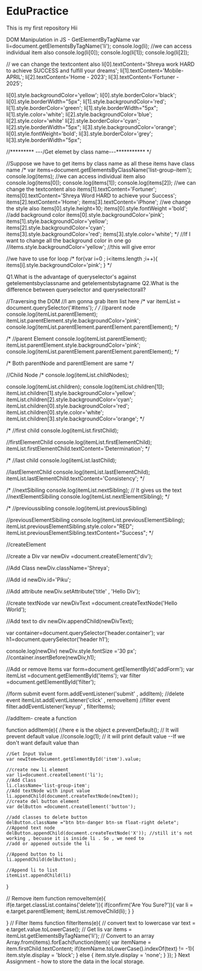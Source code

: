 # EduPractice
This is my first repository
Hii

DOM Manipulation in JS - GetElementByTagName 
var li=document.getElementsByTagName('li');
console.log(li);
//we can access individual item also
console.log(li[0]);
console.log(li[1]);
console.log(li[2]);

// we can change the textcontent also
li[0].textContent='Shreya work HARD to achieve SUCCESS and fulfill your dreams';
li[1].textContent='Mobile-APRIL';
li[2].textContent='Home - 2023';
li[3].textContent='Fortuner - 2025';


li[0].style.backgroundColor='yellow';
li[0].style.borderColor='black';
li[0].style.borderWidth="5px";
li[1].style.backgroundColor='red';
li[1].style.borderColor='green';
li[1].style.borderWidth="5px";
li[1].style.color='white';
li[2].style.backgroundColor='blue';
li[2].style.color='white'
li[2].style.borderColor='cyan';
li[2].style.borderWidth="5px";
li[3].style.backgroundColor='orange';
li[0].style.fontWeight='bold';
li[3].style.borderColor='grey';
li[3].style.borderWidth="5px";


//********* ---/Get elemet by class name---*********** */

//Suppose we have to get items by class name as all these items have class name
  /*   var items=document.getElementsByClassName('list-group-item');
    console.log(items);
    //we can access individual item also
    console.log(items[0]);
    console.log(items[1]);
    console.log(items[2]);
    //we can change the textcontent also
    items[1].textContent='Fortuner';
    items[0].textContent='Shreya Word HARD to achieve your Success';
    items[2].textContent='Home';
    items[3].textContent='iPhone';
    //we change the style also
    items[0].style.height=10;
    items[0].style.fontWeight ='bold';
    //add background color
    items[0].style.backgroundColor='pink';
    items[1].style.backgroundColor='yellow';
    items[2].style.backgroundColor='cyan';
    items[3].style.backgroundColor='red';
    items[3].style.color='white';
 */
//If I want to change all the background color in one go 
//items.style.backgroundColor='yellow';  //this will give error


//we have to use for loop
/* for(var i=0 ; i<items.length ;i++){
    items[i].style.backgroundColor='pink';
} */

Q1.What is the advantage of queryselector's against getelementsbyclassname and getelementsbytagname
Q2.What is the difference between queryselector and queryselectorall?

//Traversing the DOM
//I am gonna grab Item list here
/* var itemList = document.querySelector('#items'); */
/* //parent node
console.log(itemList.parentElement);
itemList.parentElement.style.backgroundColor='pink';
console.log(itemList.parentElement.parentElement.parentElement); */

/* //parent Element
console.log(itemList.parentElement);
itemList.parentElement.style.backgroundColor='pink';
console.log(itemList.parentElement.parentElement.parentElement); */

/* Both parentNode and parentElement are same */

//Child Node
/* console.log(itemList.childNodes);

console.log(itemList.children);
console.log(itemList.children[1]);
itemList.children[1].style.backgroundColor='yellow';
itemList.children[2].style.backgroundColor='cyan';
itemList.children[0].style.backgroundColor='red';
itemList.children[0].style.color='white';
itemList.children[3].style.backgroundColor='orange'; */

/* //first child
console.log(itemList.firstChild);

//firstElementChild
console.log(itemList.firstElementChild);
itemList.firstElementChild.textContent='Determination'; */

/* //last child
console.log(itemList.lastChild);

//lastElementChild
console.log(itemList.lastElementChild);
itemList.lastElementChild.textContent='Consistency'; */


/* //nextSibiling
console.log(itemList.nextSibling); // It gives us the text 
//nextElementSibiling
console.log(itemList.nextElementSibling);
 */

/* //previoussibling
console.log(itemList.previousSibling)

//previousElementSibiling
console.log(itemList.previousElementSibling);
itemList.previousElementSibling.style.color="RED";
itemList.previousElementSibling.textContent="Success"; */


//createElement

//create a Div
var newDiv =document.createElement('div');

//Add Class
newDiv.className='Shreya';

//Add id
newDiv.id='Piku';

//Add attribute
newDiv.setAttribute('title' , 'Hello Div');

//create textNode
var newDivText =document.createTextNode('Hello World');

//Add text to div
newDiv.appendChild(newDivText);

var container=document.querySelector('header.container');
var h1=document.querySelector('header h1');

console.log(newDiv)
newDiv.style.fontSize ='30 px';
//container.insertBefore(newDiv,h1);

//Add or remove Items
var form=document.getElementById('addForm');
var itemList =document.getElementById('items');
var filter =document.getElementById('filter');

//form submit event
form.addEventListener('submit' , addItem);
//delete event
itemList.addEventListener('click' , removeItem)
//filter event
filter.addEventListener('keyup' , filterItems);

//addItem- create a function

function addItem(e){ //here e is the object
    e.preventDefault(); // It will prevent default value
    //console.log(1); // it will print default value --If we don't want default value than 

    //Get Input Value
    var newItem=document.getElementById('item').value;

    //create new li element
    var li=document.createElement('li');
    //Add Class
    li.className='list-group-item';
    //Add textNode with input value
    li.appendChild(document.createTextNode(newItem));
    //create del button element
    var delButton =document.createElement('button');

    //add classes to delete button
    delButton.className ="btn btn-danger btn-sm float-right delete";
    //Append text node
    delButton.appendChild(document.createTextNode('X')); //still it's not working , becuase it is inside li . So , we need to
    //add or appened outside the li

    //Append button to li
    li.appendChild(delButton);

    //Append li to list
    itemList.appendChild(li)

}

// Remove item
function removeItem(e){
    if(e.target.classList.contains('delete')){
      if(confirm('Are You Sure?')){
        var li = e.target.parentElement;
        itemList.removeChild(li);
      }
    }

}
// Filter Items
function filterItems(e){
    // convert text to lowercase
    var text = e.target.value.toLowerCase();
    // Get lis
    var items = itemList.getElementsByTagName('li');
    // Convert to an array
    Array.from(items).forEach(function(item){
      var itemName = item.firstChild.textContent;
      if(itemName.toLowerCase().indexOf(text) != -1){
        item.style.display = 'block';
      } else {
        item.style.display = 'none';
      }
    });
  }
Next Assignment -  how to store the data in the local storage.
